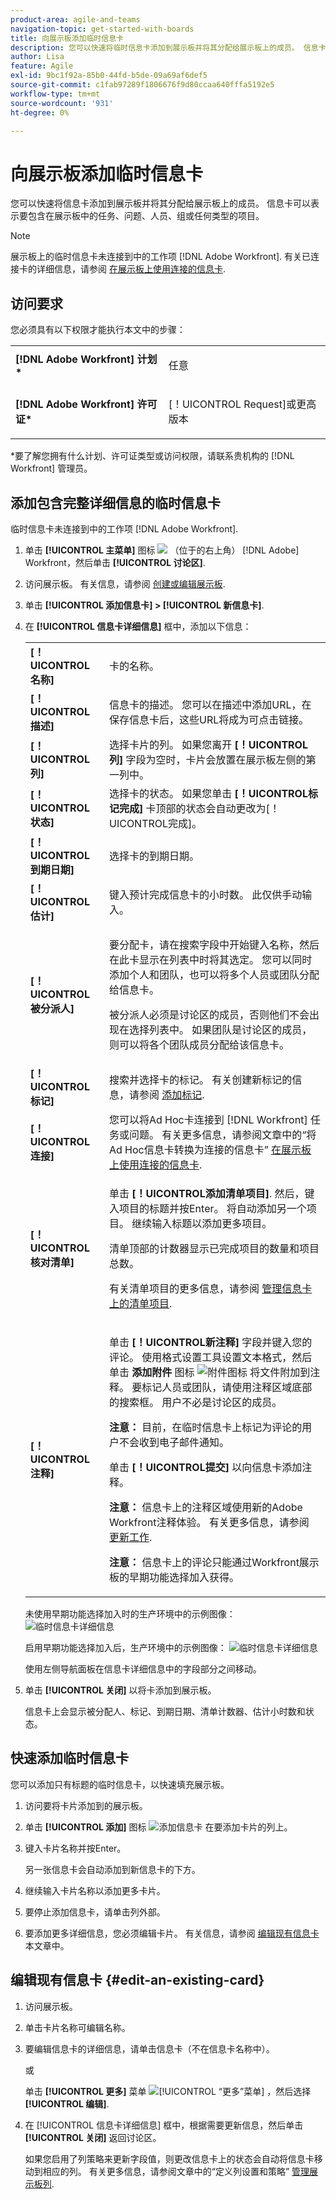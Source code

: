 ```yaml
---
product-area: agile-and-teams
navigation-topic: get-started-with-boards
title: 向展示板添加临时信息卡
description: 您可以快速将临时信息卡添加到展示板并将其分配给展示板上的成员。 信息卡可以表示要包含在展示板中的任务、问题、人员、组或任何类型的项目。
author: Lisa
feature: Agile
exl-id: 9bc1f92a-85b0-44fd-b5de-09a69af6def5
source-git-commit: c1fab97289f1806676f9d80ccaa640fffa5192e5
workflow-type: tm+mt
source-wordcount: '931'
ht-degree: 0%

---
```


# 向展示板添加临时信息卡

您可以快速将信息卡添加到展示板并将其分配给展示板上的成员。 信息卡可以表示要包含在展示板中的任务、问题、人员、组或任何类型的项目。

>[!NOTE]
>
>展示板上的临时信息卡未连接到中的工作项 [!DNL Adobe Workfront]. 有关已连接卡的详细信息，请参阅 [在展示板上使用连接的信息卡](/help/quicksilver/agile/get-started-with-boards/connected-cards.md).

## 访问要求

您必须具有以下权限才能执行本文中的步骤：

<table style="table-layout:auto"> 
 <col> 
 </col> 
 <col> 
 </col> 
 <tbody> 
  <tr> 
   <td role="rowheader"><strong>[!DNL Adobe Workfront] 计划*</strong></td> 
   <td> <p>任意</p> </td> 
  </tr> 
  <tr> 
   <td role="rowheader"><strong>[!DNL Adobe Workfront] 许可证*</strong></td> 
   <td> <p>[！UICONTROL Request]或更高版本</p> </td> 
  </tr> 
 </tbody> 
</table>

&#42;要了解您拥有什么计划、许可证类型或访问权限，请联系贵机构的 [!DNL Workfront] 管理员。

## 添加包含完整详细信息的临时信息卡

临时信息卡未连接到中的工作项 [!DNL Adobe Workfront].

1. 单击 **[!UICONTROL 主菜单]** 图标 ![](assets/main-menu-icon.png) （位于的右上角） [!DNL Adobe] Workfront，然后单击 **[!UICONTROL 讨论区]**.
1. 访问展示板。 有关信息，请参阅 [创建或编辑展示板](../../agile/get-started-with-boards/create-edit-board.md).
1. 单击 **[!UICONTROL 添加信息卡] > [!UICONTROL 新信息卡]**.
1. 在 **[!UICONTROL 信息卡详细信息]** 框中，添加以下信息：

   <table style="table-layout:auto"> 
    <col> 
    <col> 
    <tbody> 
     <tr> 
      <td role="rowheader"><strong>[！UICONTROL名称]</strong> </td> 
      <td>卡的名称。</td> 
     </tr> 
     <tr> 
      <td role="rowheader"><strong>[！UICONTROL描述]</strong> </td> 
      <td>信息卡的描述。 您可以在描述中添加URL，在保存信息卡后，这些URL将成为可点击链接。</td>
     </tr>
     <tr> 
      <td role="rowheader"><strong>[！UICONTROL列]</strong> </td> 
      <td>选择卡片的列。 如果您离开 <strong>[！UICONTROL列]</strong> 字段为空时，卡片会放置在展示板左侧的第一列中。</td>
     </tr>
     <tr> 
      <td role="rowheader"><strong>[！UICONTROL状态]</strong> </td> 
      <td>选择卡的状态。 如果您单击 <strong>[！UICONTROL标记完成]</strong> 卡顶部的状态会自动更改为[！UICONTROL完成]。</td> 
     </tr>
     <tr> 
      <td role="rowheader"><strong>[！UICONTROL到期日期]</strong></td> 
      <td>选择卡的到期日期。 </td>
     </tr>
     <tr> 
      <td role="rowheader"><strong>[！UICONTROL估计]</strong></td> 
      <td>键入预计完成信息卡的小时数。 此仅供手动输入。</td>
     </tr>
     <tr> 
      <td role="rowheader"><strong>[！UICONTROL被分派人]</strong> </td> 
      <td> <p>要分配卡，请在搜索字段中开始键入名称，然后在此卡显示在列表中时将其选定。 您可以同时添加个人和团队，也可以将多个人员或团队分配给信息卡。</p> <p>被分派人必须是讨论区的成员，否则他们不会出现在选择列表中。 如果团队是讨论区的成员，则可以将各个团队成员分配给该信息卡。</p></td>
     </tr>     
     <tr> 
      <td role="rowheader"><strong>[！UICONTROL标记]</strong></td> 
      <td>搜索并选择卡的标记。 有关创建新标记的信息，请参阅 <a href="../../agile/get-started-with-boards/add-tags.md" class="MCXref xref">添加标记</a>.</td> 
     </tr>
     <tr>
      <td role="rowheader"><strong>[！UICONTROL连接]</strong> </td>
      <td>您可以将Ad Hoc卡连接到 [!DNL Workfront] 任务或问题。 有关更多信息，请参阅文章中的“将Ad Hoc信息卡转换为连接的信息卡” <a href="/help/quicksilver/agile/get-started-with-boards/connected-cards.md">在展示板上使用连接的信息卡</a>.</td>
     </tr>
     <tr> 
      <td role="rowheader"><strong>[！UICONTROL核对清单]</strong> </td> 
      <td> <p>单击 <strong>[！UICONTROL添加清单项目]</strong>. 然后，键入项目的标题并按Enter。 将自动添加另一个项目。 继续输入标题以添加更多项目。</p> <p>清单顶部的计数器显示已完成项目的数量和项目总数。</p> <p>有关清单项目的更多信息，请参阅 <a href="/help/quicksilver/agile/get-started-with-boards/manage-checklist-items.md">管理信息卡上的清单项目</a>.</p> </td> 
     </tr>
     <tr>
      <td role="rowheader"><strong>[！UICONTROL注释]</strong></td>
      <td><p>单击 <strong>[！UICONTROL新注释]</strong> 字段并键入您的评论。 使用格式设置工具设置文本格式，然后单击 <strong>添加附件</strong> 图标 <img src="assets/attachment-icon.png" alt="附件图标"> 将文件附加到注释。 要标记人员或团队，请使用注释区域底部的搜索框。 用户不必是讨论区的成员。</p><p><strong>注意：</strong> 目前，在临时信息卡上标记为评论的用户不会收到电子邮件通知。
      </p><p>单击 <strong>[！UICONTROL提交]</strong> 以向信息卡添加注释。</p>
      <p><strong>注意：</strong> 信息卡上的注释区域使用新的Adobe Workfront注释体验。 有关更多信息，请参阅 <a href="/help/quicksilver/workfront-basics/updating-work-items-and-viewing-updates/update-work.md">更新工作</a>.</p><p><strong>注意：</strong> 信息卡上的评论只能通过Workfront展示板的早期功能选择加入获得。</p></td>
     </tr>
    </tbody> 
   </table>

   未使用早期功能选择加入时的生产环境中的示例图像：
   ![临时信息卡详细信息](assets/boards-edit-ad-hoc-card-041723.png)

   启用早期功能选择加入后，生产环境中的示例图像：
   ![临时信息卡详细信息](assets/ad-hoc-card-details-with-comments.png)

   使用左侧导航面板在信息卡详细信息中的字段部分之间移动。

1. 单击 **[!UICONTROL 关闭]** 以将卡添加到展示板。

   信息卡上会显示被分配人、标记、到期日期、清单计数器、估计小时数和状态。

## 快速添加临时信息卡

您可以添加只有标题的临时信息卡，以快速填充展示板。

1. 访问要将卡片添加到的展示板。
1. 单击 **[!UICONTROL 添加]** 图标 ![添加信息卡](assets/addicon-spectrum.png) 在要添加卡片的列上。
1. 键入卡片名称并按Enter。

   另一张信息卡会自动添加到新信息卡的下方。

1. 继续输入卡片名称以添加更多卡片。
1. 要停止添加信息卡，请单击列外部。
1. 要添加更多详细信息，您必须编辑卡片。 有关信息，请参阅 [编辑现有信息卡](#edit-an-existing-card) 本文章中。

## 编辑现有信息卡 {#edit-an-existing-card}

1. 访问展示板。
1. 单击卡片名称可编辑名称。
1. 要编辑信息卡的详细信息，请单击信息卡（不在信息卡名称中）。

   或

   单击 **[!UICONTROL 更多]** 菜单 ![[!UICONTROL “更多”菜单]](assets/more-icon-spectrum.png) ，然后选择 **[!UICONTROL 编辑]**.

1. 在 [!UICONTROL 信息卡详细信息] 框中，根据需要更新信息，然后单击 **[!UICONTROL 关闭]** 返回讨论区。

   如果您启用了列策略来更新字段值，则更改信息卡上的状态会自动将信息卡移动到相应的列。 有关更多信息，请参阅文章中的“定义列设置和策略” [管理展示板列](/help/quicksilver/agile/get-started-with-boards/manage-board-columns.md).
